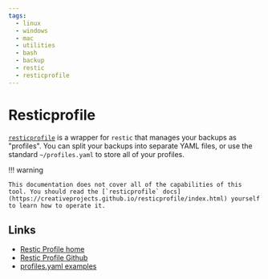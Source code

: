 ```yaml
---
tags:
  - linux
  - windows
  - mac
  - utilities
  - bash
  - backup
  - restic
  - resticprofile
---
```


# Resticprofile

[`resticprofile`](https://github.com/creativeprojects/resticprofile) is a wrapper for `restic` that manages your backups as "profiles". You can split your backups into separate YAML files, or use the standard `~/profiles.yaml` to store all of your profiles.

!!! warning

    This documentation does not cover all of the capabilities of this tool. You should read the [`resticprofile` docs](https://creativeprojects.github.io/resticprofile/index.html) yourself to learn how to operate it.

## Links

- [Restic Profile home](https://creativeprojects.github.io/resticprofile/index.html)
- [Restic Profile Github](https://github.com/creativeprojects/resticprofile)
- [profiles.yaml examples](https://creativeprojects.github.io/resticprofile/configuration/examples/index.html)
